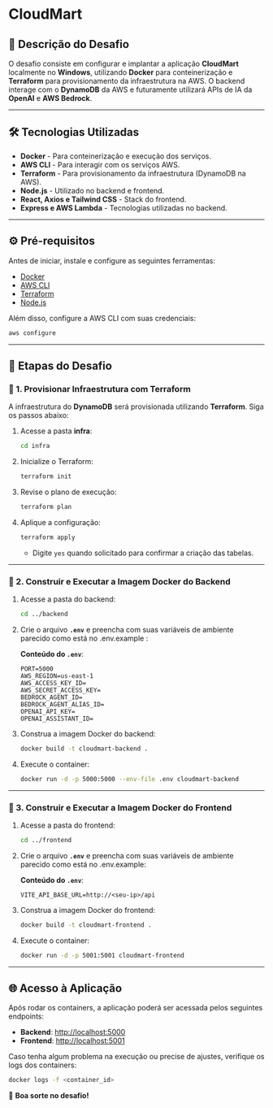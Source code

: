 # CloudMart

## 📌 Descrição do Desafio
O desafio consiste em configurar e implantar a aplicação **CloudMart** localmente no **Windows**, utilizando **Docker** para conteinerização e **Terraform** para provisionamento da infraestrutura na AWS. O backend interage com o **DynamoDB** da AWS e futuramente utilizará APIs de IA da **OpenAI** e **AWS Bedrock**.

---

## 🛠️ Tecnologias Utilizadas
- **Docker** - Para conteinerização e execução dos serviços.
- **AWS CLI** - Para interagir com os serviços AWS.
- **Terraform** - Para provisionamento da infraestrutura (DynamoDB na AWS).
- **Node.js** - Utilizado no backend e frontend.
- **React, Axios e Tailwind CSS** - Stack do frontend.
- **Express e AWS Lambda** - Tecnologias utilizadas no backend.

---

## ⚙️ Pré-requisitos
Antes de iniciar, instale e configure as seguintes ferramentas:

- [Docker](https://www.docker.com/)
- [AWS CLI](https://aws.amazon.com/cli/)
- [Terraform](https://developer.hashicorp.com/terraform/downloads)
- [Node.js](https://nodejs.org/)

Além disso, configure a AWS CLI com suas credenciais:
```bash
aws configure
```

---

## 🚀 Etapas do Desafio

### 🔹 1. Provisionar Infraestrutura com Terraform
A infraestrutura do **DynamoDB** será provisionada utilizando **Terraform**. Siga os passos abaixo:

1. Acesse a pasta **infra**:
   ```bash
   cd infra
   ```
2. Inicialize o Terraform:
   ```bash
   terraform init
   ```
3. Revise o plano de execução:
   ```bash
   terraform plan
   ```
4. Aplique a configuração:
   ```bash
   terraform apply
   ```
   - Digite `yes` quando solicitado para confirmar a criação das tabelas.

---

### 🔹 2. Construir e Executar a Imagem Docker do Backend
1. Acesse a pasta do backend:
   ```bash
   cd ../backend
   ```
2. Crie o arquivo **`.env`** e preencha com suas variáveis de ambiente parecido como está no .env.example :
   
   **Conteúdo do `.env`**:
   ```
   PORT=5000
   AWS_REGION=us-east-1
   AWS_ACCESS_KEY_ID=
   AWS_SECRET_ACCESS_KEY=
   BEDROCK_AGENT_ID=
   BEDROCK_AGENT_ALIAS_ID=
   OPENAI_API_KEY=
   OPENAI_ASSISTANT_ID=
   ```
4. Construa a imagem Docker do backend:
   ```bash
   docker build -t cloudmart-backend .
   ```
5. Execute o container:
   ```bash
   docker run -d -p 5000:5000 --env-file .env cloudmart-backend
   ```

---

### 🔹 3. Construir e Executar a Imagem Docker do Frontend
1. Acesse a pasta do frontend:
   ```bash
   cd ../frontend
   ```
2. Crie o arquivo **`.env`** e preencha com suas variáveis de ambiente parecido como está no .env.example:
   
   **Conteúdo do `.env`**:
   ```
   VITE_API_BASE_URL=http://<seu-ip>/api
   ```
4. Construa a imagem Docker do frontend:
   ```bash
   docker build -t cloudmart-frontend .
   ```
5. Execute o container:
   ```bash
   docker run -d -p 5001:5001 cloudmart-frontend
   ```

---

## 🌐 Acesso à Aplicação
Após rodar os containers, a aplicação poderá ser acessada pelos seguintes endpoints:

- **Backend**: [http://localhost:5000](http://localhost:5000)
- **Frontend**: [http://localhost:5001](http://localhost:5001)

Caso tenha algum problema na execução ou precise de ajustes, verifique os logs dos containers:
```bash
docker logs -f <container_id>
```

🚀 **Boa sorte no desafio!**

